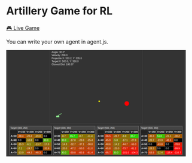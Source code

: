 # Artillery Game for RL

[:video_game: Live Game](https://kinvert.github.io/Machine-Learning/Reinforcement-Learning/Q-Learning/Artillery/index.html)

You can write your own agent in agent.js.

<img alt="Q-Space" width="480px" src="https://github.com/Kinvert/Machine-Learning/blob/master/Reinforcement-Learning/Q-Learning/Artillery/artillery-q-learning.png" />